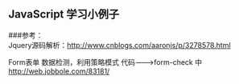 JavaScript 学习小例子
----




###参考：<br>
Jquery源码解析：<http://www.cnblogs.com/aaronjs/p/3278578.html>


Form表单 数据检测，利用策略模式 代码--->form-check 中
<http://web.jobbole.com/83181/>